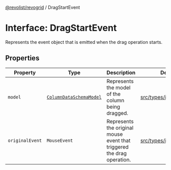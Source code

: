 [@revolist/revogrid](README.md) / DragStartEvent

# Interface: DragStartEvent

Represents the event object that is emitted when the drag operation starts.

## Properties

| Property | Type | Description | Defined in |
| ------ | ------ | ------ | ------ |
| `model` | [`ColumnDataSchemaModel`](TypeAlias.ColumnDataSchemaModel.md) | Represents the model of the column being dragged. | [src/types/interfaces.ts:670](https://github.com/revolist/revogrid/blob/0ab93afcbb5b98b002edc76b162fc6cdefa047cd/src/types/interfaces.ts#L670) |
| `originalEvent` | `MouseEvent` | Represents the original mouse event that triggered the drag operation. | [src/types/interfaces.ts:665](https://github.com/revolist/revogrid/blob/0ab93afcbb5b98b002edc76b162fc6cdefa047cd/src/types/interfaces.ts#L665) |
